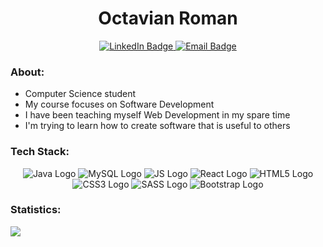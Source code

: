 <div id="name" align="center">
  <h1>Octavian Roman</h1>
</div>
<div id="links" align="center">
  <a href="https://www.linkedin.com/in/romanoctavian/">
    <img src="https://img.shields.io/badge/LinkedIn-blue?logo=linkedin&logoColor=white&style=for-the-badge" alt="LinkedIn Badge"/>
  </a>
  <a href="mailto:work.octaivan@gmail.com">
    <img src="https://img.shields.io/badge/Gmail-D14836?style=for-the-badge&logo=gmail&logoColor=white" alt="Email Badge"/>
  </a>
</div>

### About:

- Computer Science student
- My course focuses on Software Development
- I have been teaching myself Web Development in my spare time
- I'm trying to learn how to create software that is useful to others

### Tech Stack:
<div id="stack" align="center">
  <img src="https://img.shields.io/badge/Java-ED8B00?style=for-the-badge&logo=java&logoColor=white" alt="Java Logo"/>
  <img src="https://img.shields.io/badge/MySQL-00000F?style=for-the-badge&logo=mysql&logoColor=white" alt="MySQL Logo"/>
  <img src="https://img.shields.io/badge/JavaScript-F7DF1E?style=for-the-badge&logo=javascript&logoColor=black" alt="JS Logo"/>
  <img src="https://img.shields.io/badge/React-20232A?style=for-the-badge&logo=react&logoColor=61DAFB" alt="React Logo"/>
  <img src="https://img.shields.io/badge/HTML5-E34F26?style=for-the-badge&logo=html5&logoColor=white" alt="HTML5 Logo"/>
  <img src="https://img.shields.io/badge/CSS3-1572B6?style=for-the-badge&logo=css3&logoColor=white" alt="CSS3 Logo"/>
  <img src="https://img.shields.io/badge/Sass-CC6699?style=for-the-badge&logo=sass&logoColor=white" alt="SASS Logo"/>
  <img src="https://img.shields.io/badge/Bootstrap-563D7C?style=for-the-badge&logo=bootstrap&logoColor=white" alt="Bootstrap Logo"/>
</div>

### Statistics:
<div id="stats">
  <img src="https://github-readme-stats.vercel.app/api/top-langs/?username=Roman-Octavian&theme=blue-green"/>
</div>
